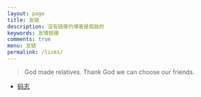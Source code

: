 ```yaml
---
layout: page
title: 友链
description: 没有链接的博客是孤独的
keywords: 友情链接
comments: true
menu: 友链
permalink: /links/
---
```


> God made relatives. Thank God we can choose our friends.

* [码志](http://mazhuang.org)
